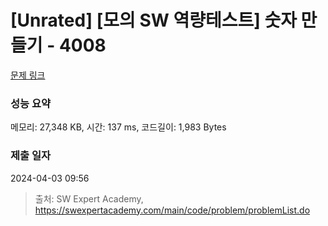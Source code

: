 # [Unrated] [모의 SW 역량테스트] 숫자 만들기 - 4008 

[문제 링크](https://swexpertacademy.com/main/code/problem/problemDetail.do?contestProbId=AWIeRZV6kBUDFAVH) 

### 성능 요약

메모리: 27,348 KB, 시간: 137 ms, 코드길이: 1,983 Bytes

### 제출 일자

2024-04-03 09:56



> 출처: SW Expert Academy, https://swexpertacademy.com/main/code/problem/problemList.do